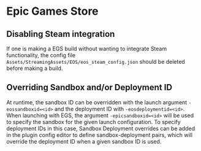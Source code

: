# Epic Games Store

## Disabling Steam integration
If one is making a EGS build without wanting to integrate Steam functionality, the config file `Assets/StreamingAssets/EOS/eos_steam_config.json` should be deleted before making a build.

## Overriding Sandbox and/or Deployment ID
At runtime, the sandbox ID can be overridden with the launch argument `-eossandboxid=<id>` and the deployment ID with `-eosdeploymentid=<id>`. When launching with EGS, the argument `-epicsandboxid=<id>` will be used to specify the sandbox for the given launch configuration. To specify deployment IDs in this case, Sandbox Deployment overrides can be added in the plugin config editor to define sandbox-deployment pairs, which will override the deployment ID when a given sandbox ID is used.
